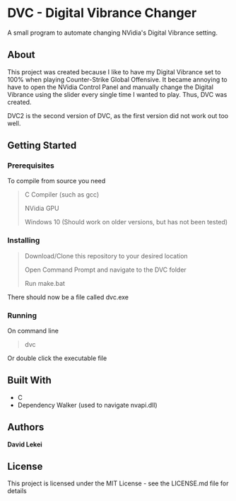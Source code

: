 # DVC - Digital Vibrance Changer

A small program to automate changing NVidia's Digital Vibrance setting.

## About

This project was created because I like to have my Digital Vibrance set to 100% when playing Counter-Strike Global Offensive. It became annoying to have to open the NVidia Control Panel and manually change the Digital Vibrance using the slider every single time I wanted to play. Thus, DVC was created.

DVC2 is the second version of DVC, as the first version did not work out too well.

## Getting Started

### Prerequisites

To compile from source you need

> C Compiler (such as gcc)
>
> NVidia GPU
>
> Windows 10 (Should work on older versions, but has not been tested)

### Installing

> Download/Clone this repository to your desired location
>
> Open Command Prompt and navigate to the DVC folder
>
> Run make.bat

There should now be a file called dvc.exe

### Running

On command line

> dvc

Or double click the executable file

## Built With

* C
* Dependency Walker (used to navigate nvapi.dll)

## Authors

**David Lekei**

## License

This project is licensed under the MIT License - see the LICENSE.md file for details